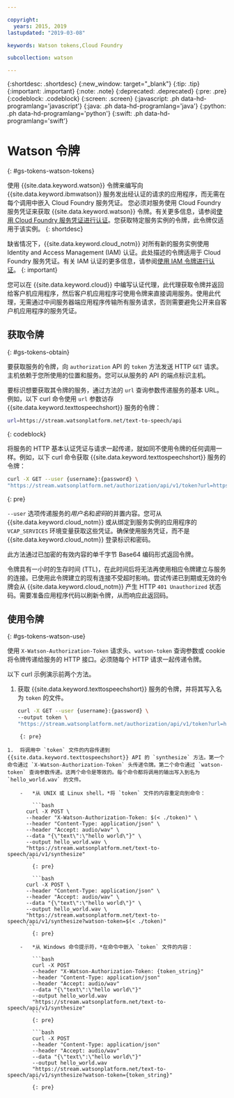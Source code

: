 ```yaml
---

copyright:
  years: 2015, 2019
lastupdated: "2019-03-08"

keywords: Watson tokens,Cloud Foundry

subcollection: watson

---
```


{:shortdesc: .shortdesc}
{:new_window: target="_blank"}
{:tip: .tip}
{:important: .important}
{:note: .note}
{:deprecated: .deprecated}
{:pre: .pre}
{:codeblock: .codeblock}
{:screen: .screen}
{:javascript: .ph data-hd-programlang='javascript'}
{:java: .ph data-hd-programlang='java'}
{:python: .ph data-hd-programlang='python'}
{:swift: .ph data-hd-programlang='swift'}

# Watson 令牌
{: #gs-tokens-watson-tokens}

使用 {{site.data.keyword.watson}} 令牌来编写向 {{site.data.keyword.ibmwatson}} 服务发出经认证的请求的应用程序，而无需在每个调用中嵌入 Cloud Foundry 服务凭证。
您必须对服务使用 Cloud Foundry 服务凭证来获取 {{site.data.keyword.watson}} 令牌。有关更多信息，请参阅[使用 Cloud Foundry 服务凭证进行认证](/docs/services/watson?topic=watson-creating-credentials)。您获取特定服务实例的令牌，此令牌仅适用于该实例。
{: shortdesc}

缺省情况下，{{site.data.keyword.cloud_notm}} 对所有新的服务实例使用 Identity and Access Management (IAM) 认证。此处描述的令牌适用于 Cloud Foundry 服务凭证。有关 IAM 认证的更多信息，请参阅[使用 IAM 令牌进行认证](/docs/services/watson?topic=watson-iam#iam)。
{: important}

您可以在 {{site.data.keyword.cloud}} 中编写认证代理，此代理获取令牌并返回给客户机应用程序，然后客户机应用程序可使用令牌来直接调用服务。使用此代理，无需通过中间服务器端应用程序传输所有服务请求，否则需要避免公开来自客户机应用程序的服务凭证。

## 获取令牌
{: #gs-tokens-obtain}

要获取服务的令牌，向 `authorization` API 的 `token` 方法发送 HTTP `GET` 请求。主机依赖于您所使用的位置和服务。您可以从服务的 API 的端点标识主机。

要标识想要获取其令牌的服务，通过方法的 `url` 查询参数传递服务的基本 URL。例如，以下 curl 命令使用 `url` 参数访存 {{site.data.keyword.texttospeechshort}} 服务的令牌：

```bash
url=https://stream.watsonplatform.net/text-to-speech/api
```
{: codeblock}

将服务的 HTTP 基本认证凭证与请求一起传递，就如同不使用令牌的任何调用一样。例如，以下 curl 命令获取 {{site.data.keyword.texttospeechshort}} 服务的令牌：

```bash
curl -X GET --user {username}:{password} \
"https://stream.watsonplatform.net/authorization/api/v1/token?url=https://stream.watsonplatform.net/text-to-speech/api"
```
{: pre}

`--user` 选项传递服务的*用户名*和*密码*的并置内容。您可从 {{site.data.keyword.cloud_notm}} 或从绑定到服务实例的应用程序的 `VCAP_SERVICES` 环境变量获取这些凭证。确保使用服务凭证，而不是 {{site.data.keyword.cloud_notm}} 登录标识和密码。

此方法通过已加密的有效内容的单千字节 Base64 编码形式返回令牌。

令牌具有一小时的生存时间 (TTL)，在此时间后将无法再使用相应令牌建立与服务的连接。已使用此令牌建立的现有连接不受超时影响。尝试传递已到期或无效的令牌会从 {{site.data.keyword.cloud_notm}} 产生 HTTP `401 Unauthorized` 状态码。需要准备应用程序代码以刷新令牌，从而响应此返回码。

## 使用令牌
{: #gs-tokens-watson-use}

使用 `X-Watson-Authorization-Token` 请求头、`watson-token` 查询参数或 cookie 将令牌传递给服务的 HTTP 接口。必须随每个 HTTP 请求一起传递令牌。

以下 curl 示例演示前两个方法。

1.  获取 {{site.data.keyword.texttospeechshort}} 服务的令牌，并将其写入名为 `token` 的文件。

    ```bash
    curl -X GET --user {username}:{password} \
    --output token \
    "https://stream.watsonplatform.net/authorization/api/v1/token?url=https://stream.watsonplatform.net/text-to-speech/api"
```
    {: pre}

1.  将调用中 `token` 文件的内容传递到 {{site.data.keyword.texttospeechshort}} API 的 `synthesize` 方法。第一个命令通过 `X-Watson-Authorization-Token` 头传递令牌。第二个命令通过 `watson-token` 查询参数传递。这两个命令是等效的。每个命令都将调用的输出写入到名为 `hello_world.wav` 的文件。

    -   *从 UNIX 或 Linux shell，*将 `token` 文件的内容重定向到命令：

        ```bash
      curl -X POST \
      --header "X-Watson-Authorization-Token: $(< ./token)" \
      --header "Content-Type: application/json" \
      --header "Accept: audio/wav" \
      --data "{\"text\":\"hello world\"}" \
      --output hello_world.wav \
      "https://stream.watsonplatform.net/text-to-speech/api/v1/synthesize"
      ```
        {: pre}

        ```bash
      curl -X POST \
      --header "Content-Type: application/json" \
      --header "Accept: audio/wav" \
      --data "{\"text\":\"hello world\"}" \
      --output hello_world.wav \
      "https://stream.watsonplatform.net/text-to-speech/api/v1/synthesize?watson-token=$(< ./token)"
      ```
        {: pre}

    -   *从 Windows 命令提示符，*在命令中嵌入 `token` 文件的内容：

        ```bash
        curl -X POST
        --header "X-Watson-Authorization-Token: {token_string}"
        --header "Content-Type: application/json"
        --header "Accept: audio/wav"
        --data "{\"text\":\"hello world\"}"
        --output hello_world.wav
        "https://stream.watsonplatform.net/text-to-speech/api/v1/synthesize"
        ```
        {: pre}

        ```bash
        curl -X POST
        --header "Content-Type: application/json"
        --header "Accept: audio/wav"
        --data "{\"text\":\"hello world\"}"
        --output hello_world.wav
        "https://stream.watsonplatform.net/text-to-speech/api/v1/synthesize?watson-token={token_string}"
        ```
        {: pre}
